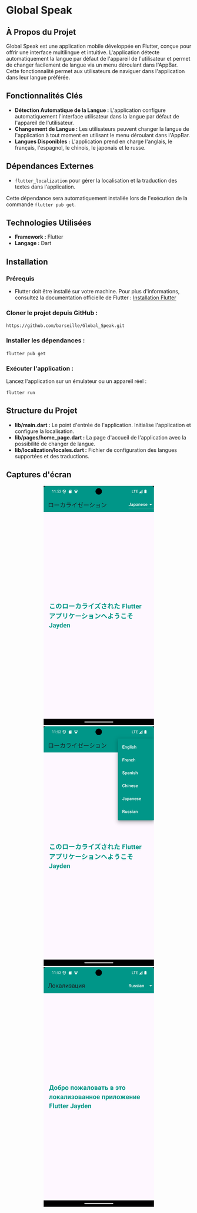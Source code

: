 # Global Speak

## À Propos du Projet

Global Speak est une application mobile développée en Flutter, conçue pour offrir une interface multilingue et intuitive. L'application détecte automatiquement la langue par défaut de l'appareil de l'utilisateur et permet de changer facilement de langue via un menu déroulant dans l'AppBar. Cette fonctionnalité permet aux utilisateurs de naviguer dans l'application dans leur langue préférée.

## Fonctionnalités Clés

- **Détection Automatique de la Langue :** L'application configure automatiquement l'interface utilisateur dans la langue par défaut de l'appareil de l'utilisateur.
- **Changement de Langue :** Les utilisateurs peuvent changer la langue de l'application à tout moment en utilisant le menu déroulant dans l'AppBar.
- **Langues Disponibles :**  L'application prend en charge l'anglais, le français, l'espagnol, le chinois, le japonais et le russe.

## Dépendances Externes

- `flutter_localization` pour gérer la localisation et la traduction des textes dans l'application.

Cette dépendance sera automatiquement installée lors de l'exécution de la commande `flutter pub get`.

## Technologies Utilisées

- **Framework :** Flutter
- **Langage :** Dart

## Installation

### Prérequis

- Flutter doit être installé sur votre machine. Pour plus d'informations, consultez la documentation officielle de Flutter : [Installation Flutter](https://flutter.dev/docs/get-started/install)

### Cloner le projet depuis GitHub :
```
https://github.com/barseille/Global_Speak.git
```

### Installer les dépendances :
```
flutter pub get
```

### Exécuter l'application :

Lancez l'application sur un émulateur ou un appareil réel :
```
flutter run
```

## Structure du Projet

- **lib/main.dart :** Le point d'entrée de l'application. Initialise l'application et configure la localisation.
- **lib/pages/home_page.dart :** La page d'accueil de l'application avec la possibilité de changer de langue.
- **lib/localization/locales.dart :**  Fichier de configuration des langues supportées et des traductions.

## Captures d'écran


<p align="center">
  <img src="assets/images/1.png" alt="Capture d'écran 1" width="300"/>
  <img src="assets/images/2.png" alt="Capture d'écran 2" width="300"/>
  <img src="assets/images/3.png" alt="Capture d'écran 3" width="300"/>
</p>